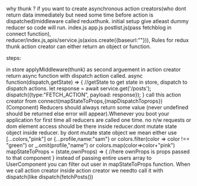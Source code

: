 why thunk ? if you want to create asynchronous action creators(who dont return data immediately but need some time before action is dispatched)middleware called reduxthunk.
initial setup 
give atleast dummy reducer so code will run.
index.js app.js postlist.js(pass fetchblog in connect function), reducer/index.js,apis/service.js(axios.create({baseurl:""})),
Rules for redux thunk action creator can either return an object or function.

steps: 

in store applyMiddleware(thunk) as second arguement
in action creator return async function with dispatch action called.
async function(dispatch,getState) => { //getState to get state in store, dispatch to dispatch actions.
    let response = await service.get('/posts');
    dispatch({type:"FETCH_ACTION", payload: response});
} 
call this action creator from connect(mapStateToProps,{mapDispatchToprops})(Component)
Reducers should always return some value (never undefined should be returned else error will appear).Whenever you boot your application for first time all reducers are called one time.
no n/w requests or dom element access should be there inside reducer.dont mutate state object inside reducer.
by dont mutate state object we mean either use [...colors,"pink"] or {...profile,name:"sam"} or colors.filter(color => color !== "green") or _.omit(profile,"name") or colors.map(color=>color+"pink")
mapStateToProps = (state,ownProps) => {
    //here ownProps is props passed to that component 
}
instead of passing entire users array to UserComponent you can filter out user in mapStateToProps function.
When we call action creator inside action creator we needto call it with dispatch(like dispatch(fetchPosts())